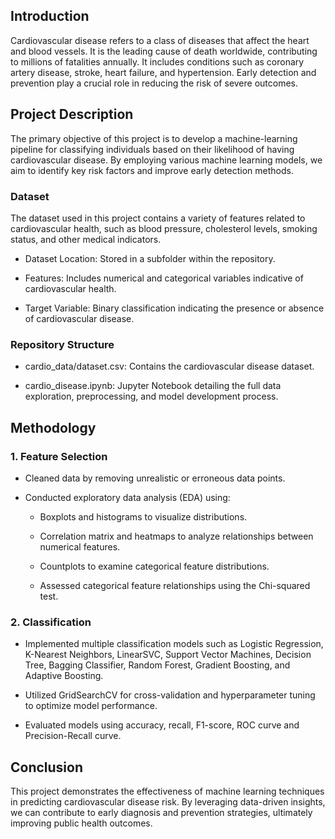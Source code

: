 ## Introduction

Cardiovascular disease  refers to a class of diseases that affect the heart and blood vessels. It is the leading cause of death worldwide, contributing to millions of fatalities annually. It includes conditions such as coronary artery disease, stroke, heart failure, and hypertension. Early detection and prevention play a crucial role in reducing the risk of severe outcomes.

## Project Description

The primary objective of this project is to develop a machine-learning pipeline for classifying individuals based on their likelihood of having cardiovascular disease. By employing various machine learning models, we aim to identify key risk factors and improve early detection methods.

### Dataset

The dataset used in this project contains a variety of features related to cardiovascular health, such as blood pressure, cholesterol levels, smoking status, and other medical indicators.

- Dataset Location: Stored in a subfolder within the repository.

- Features: Includes numerical and categorical variables indicative of cardiovascular health.

- Target Variable: Binary classification indicating the presence or absence of cardiovascular disease.

### Repository Structure

- cardio_data/dataset.csv: Contains the cardiovascular disease dataset.

- cardio_disease.ipynb: Jupyter Notebook detailing the full data exploration, preprocessing, and model development process.

## Methodology

### 1. Feature Selection

- Cleaned data by removing unrealistic or erroneous data points.

- Conducted exploratory data analysis (EDA) using:

    - Boxplots and histograms to visualize distributions.

    - Correlation matrix and heatmaps to analyze relationships between numerical features.

    - Countplots to examine categorical feature distributions.

    - Assessed categorical feature relationships using the Chi-squared test.

### 2. Classification

- Implemented multiple classification models such as Logistic Regression, K-Nearest Neighbors, LinearSVC, Support Vector Machines, Decision Tree, Bagging Classifier, Random Forest, Gradient Boosting, and Adaptive Boosting.

- Utilized GridSearchCV for cross-validation and hyperparameter tuning to optimize model performance.

- Evaluated models using accuracy, recall, F1-score, ROC curve and Precision-Recall curve.

## Conclusion

This project demonstrates the effectiveness of machine learning techniques in predicting cardiovascular disease risk. By leveraging data-driven insights, we can contribute to early diagnosis and prevention strategies, ultimately improving public health outcomes.

